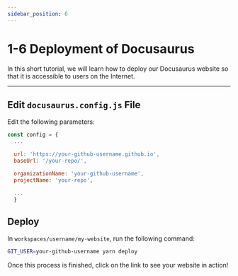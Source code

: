 ```yaml
---
sidebar_position: 6
---
```


# 1-6 Deployment of Docusaurus

In this short tutorial, we will learn how to deploy our Docusaurus website so that it is accessible to users on the Internet.

---

## Edit `docusaurus.config.js` File

Edit the following parameters:

```js title="docusaurus.config.js"
const config = {
  ...

  url: 'https://your-github-username.github.io',
  baseUrl: '/your-repo/',

  organizationName: 'your-github-username',
  projectName: 'your-repo',

  ...
  }
```

## Deploy

In `workspaces/username/my-website`, run the following command:

```bash
GIT_USER=your-github-username yarn deploy
```

Once this process is finished, click on the link to see your website in action!

